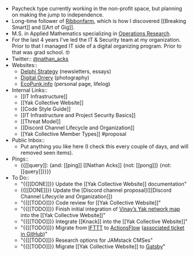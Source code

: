 - Paycheck type currently working in the non-profit space, but planning on making the jump to independence.
- Long-time follower of [Ribbonfarm](https://www.ribbonfarm.com/), which is how I discovered [[Breaking Smart]] and [[Art of Gig]].
- M.S. in Applied Mathematics specializing in [Operations Research](https://en.wikipedia.org/wiki/Operations_research).
- For the last 4 years I've led the IT & Security team at my organization. Prior to that I managed IT side of a digital organizing program. Prior to that was grad school. 🤓
- Twitter:: [@nathan_acks](https://twitter.com/nathan_acks)
- Websites::
    - [Delphi Strategy](https://www.delphi-strategy.com/) (newsletters, essays)
    - [Digital Orrery](https://www.digital-orrery.com/) (photography)
    - [EcoPunk.info](https://www.ecopunk.info/) (personal page, lifelog)
- Internal Links::
    - [[IT Infrastructure]]
    - [[Yak Collective Website]]
    - [[Code Style Guide]]
    - [[IT Infrastructure and Project Security Basics]]
    - [[Threat Model]]
    - [[Discord Channel Lifecycle and Organization]]
    - [[Yak Collective Member Types]] #proposal
- Public Inbox::
    - Put anything you like here (I check this every couple of days, and will removed seen items).
- Pings::
    - {{[[query]]: {and: [[ping]] [[Nathan Acks]] {not: [[pong]]} {not: [[query]]}}}}
- To Do::
    - "{{[[DONE]]}} Update the [[Yak Collective Website]] documentation"
    - {{[[DONE]]}} Update the [Discord channel proposal]([[Discord Channel Lifecycle and Organization]])
    - "{{[[TODO]]}} Code review for [[Yak Collective Website]]"
    - "{{[[TODO]]}} Finish initial integration of [Vinay’s Yak network map](https://dataingestor.github.io/yakmap1/network/) into the [[Yak Collective Website]]"
    - "{{[[TODO]]}} Integrate [[Knack]] into the [[Yak Collective Website]]"
    - "{{[[TODO]]}} Migrate from [IFTTT](https://ifttt.com/) to [ActionsFlow](https://github.com/actionsflow/actionsflow) ([associated ticket in GitHub](https://github.com/The-Yak-Collective/yakcollective/issues/19))"
    - "{{[[TODO]]}} Research options for JAMstack CMSes"
    - "{{[[TODO]]}} Migrate [[Yak Collective Website]] to [Gatsby](https://www.gatsbyjs.com/)"
